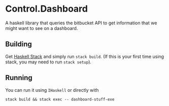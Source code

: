 # Control.Dashboard


A haskell library that queries the bitbucket API to get information that we might want to see on a dashboard.

## Building

Get [Haskell Stack](http://docs.haskellstack.org/en/stable/README/) and simply run `stack build`. (If this is your first time using stack, you may need to run `stack setup`).


## Running

You can run it using `IHaskell` or directly with

````
stack build && stack exec -- dashboard-stuff-exe
````
